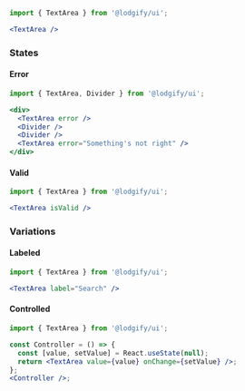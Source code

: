 ```jsx
import { TextArea } from '@lodgify/ui';

<TextArea />
```

### States

#### Error

```jsx
import { TextArea, Divider } from '@lodgify/ui';

<div>
  <TextArea error />
  <Divider />
  <Divider />
  <TextArea error="Something's not right" />
</div>
```

#### Valid

```jsx
import { TextArea } from '@lodgify/ui';

<TextArea isValid />
```

### Variations

#### Labeled

```jsx
import { TextArea } from '@lodgify/ui';

<TextArea label="Search" />
```

#### Controlled

```jsx
import { TextArea } from '@lodgify/ui';

const Controller = () => {
  const [value, setValue] = React.useState(null);
  return <TextArea value={value} onChange={setValue} />;
};
<Controller />;
```
